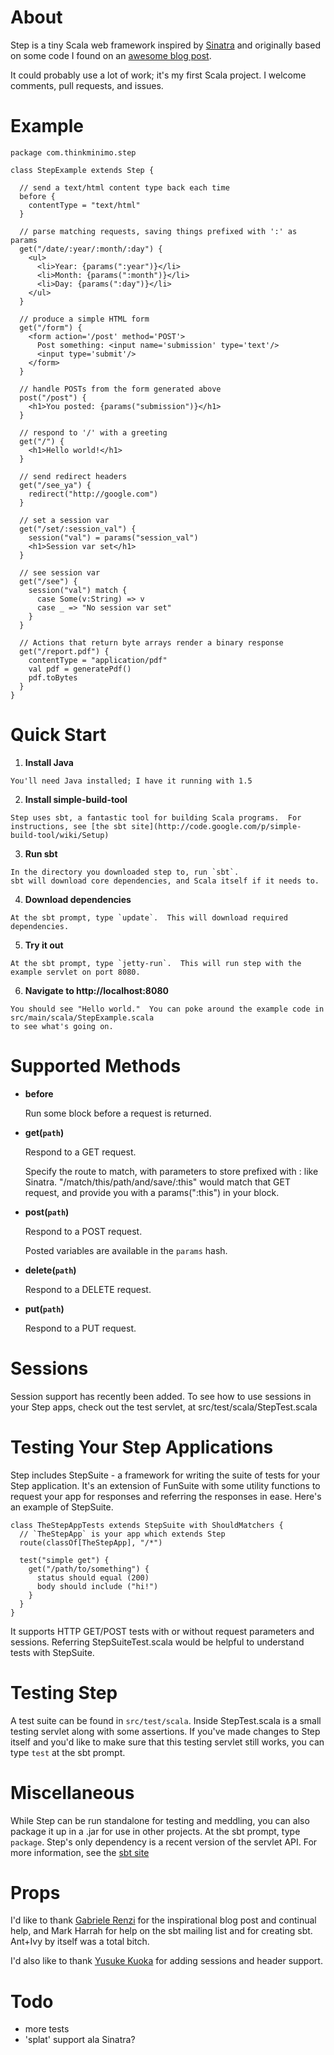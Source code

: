 About
=====

Step is a tiny Scala web framework inspired by [Sinatra](http://www.sinatrarb.com/) and originally based on some code I found on an [awesome blog post](http://www.riffraff.info/2009/4/11/step-a-scala-web-picoframework).

It could probably use a lot of work; it's my first Scala project. I welcome comments, pull requests, and issues.

Example
=======

    package com.thinkminimo.step

    class StepExample extends Step {

      // send a text/html content type back each time
      before {
        contentType = "text/html"
      }

      // parse matching requests, saving things prefixed with ':' as params
      get("/date/:year/:month/:day") {
        <ul>
          <li>Year: {params(":year")}</li>
          <li>Month: {params(":month")}</li>
          <li>Day: {params(":day")}</li>
        </ul>
      }

      // produce a simple HTML form
      get("/form") {
        <form action='/post' method='POST'>
          Post something: <input name='submission' type='text'/>
          <input type='submit'/>
        </form>
      }

      // handle POSTs from the form generated above
      post("/post") {
        <h1>You posted: {params("submission")}</h1>
      }

      // respond to '/' with a greeting
      get("/") {
        <h1>Hello world!</h1>
      }

      // send redirect headers
      get("/see_ya") {
        redirect("http://google.com")
      }

      // set a session var
      get("/set/:session_val") {
        session("val") = params("session_val")
        <h1>Session var set</h1>
      }

      // see session var
      get("/see") {
        session("val") match {
          case Some(v:String) => v
          case _ => "No session var set"
        }
      }

      // Actions that return byte arrays render a binary response
      get("/report.pdf") {
        contentType = "application/pdf"
        val pdf = generatePdf()
        pdf.toBytes
      }
    }


Quick Start
===========
1.   __Install Java__

    You'll need Java installed; I have it running with 1.5

2.   __Install simple-build-tool__

    Step uses sbt, a fantastic tool for building Scala programs.  For instructions, see [the sbt site](http://code.google.com/p/simple-build-tool/wiki/Setup)

3.   __Run sbt__

    In the directory you downloaded step to, run `sbt`.
    sbt will download core dependencies, and Scala itself if it needs to.

4.   __Download dependencies__

    At the sbt prompt, type `update`.  This will download required dependencies.

5.   __Try it out__

    At the sbt prompt, type `jetty-run`.  This will run step with the example servlet on port 8080.

6.   __Navigate to http://localhost:8080__

    You should see "Hello world."  You can poke around the example code in src/main/scala/StepExample.scala
    to see what's going on.


Supported Methods
=================

*   __before__

    Run some block before a request is returned.

*   __get(`path`)__

    Respond to a GET request.

    Specify the route to match, with parameters to store prefixed with : like Sinatra.
    "/match/this/path/and/save/:this" would match that GET request, and provide you with a
    params(":this") in your block.

*   __post(`path`)__

    Respond to a POST request.

    Posted variables are available in the `params` hash.

*   __delete(`path`)__

    Respond to a DELETE request.

*   __put(`path`)__

    Respond to a PUT request.

Sessions
========
Session support has recently been added.  To see how to use sessions in your Step apps, check out the test servlet, at src/test/scala/StepTest.scala

Testing Your Step Applications
==============================
Step includes StepSuite - a framework for writing the suite of tests for your Step application.
It's an extension of FunSuite with some utility functions to request your app for responses and referring the responses in ease.
Here's an example of StepSuite.

    class TheStepAppTests extends StepSuite with ShouldMatchers {
      // `TheStepApp` is your app which extends Step
      route(classOf[TheStepApp], "/*")

      test("simple get") {
        get("/path/to/something") {
          status should equal (200)
          body should include ("hi!")
        }
      }
    }

It supports HTTP GET/POST tests with or without request parameters and sessions. Referring StepSuiteTest.scala would be helpful to understand tests with StepSuite.

Testing Step
============
A test suite can be found in `src/test/scala`.  Inside StepTest.scala is a small testing servlet along with some assertions.  If you've made changes to Step itself and you'd like to make sure that this testing servlet still works, you can type `test` at the sbt prompt.

Miscellaneous
=============
While Step can be run standalone for testing and meddling, you can also package it up in a .jar for use in other projects.  At the sbt prompt, type `package`.  Step's only dependency is a recent version of the servlet API. For more information, see the [sbt site](http://code.google.com/p/simple-build-tool/)

Props
=====
I'd like to thank [Gabriele Renzi](http://www.riffraff.info/) for the inspirational blog post and continual help, and Mark Harrah for help on the sbt mailing list and for creating sbt. Ant+Ivy by itself was a total bitch.

I'd also like to thank [Yusuke Kuoka](http://github.com/mumoshu) for adding sessions and header support.

Todo
====
* more tests
* 'splat' support ala Sinatra?
